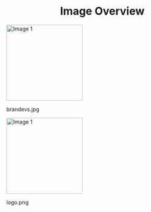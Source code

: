 <h1 style ="text-align: center;"> Image Overview </h1>
<div>
<div style="width="20%">
<img src="https://media.evkx.net/multimedia/models/renault/brandevs_xst.jpg" alt="Image 1" style="width: 200px;">
<p>brandevs.jpg</p>
</div>
<div style="width="20%">
<img src="https://media.evkx.net/multimedia/models/renault/logo_xst.png" alt="Image 1" style="width: 200px;">
<p>logo.png</p>
</div>
</div>
